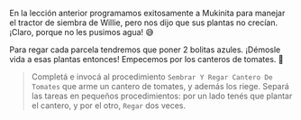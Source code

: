 <gs-attire
  attire-url="https://raw.githubusercontent.com/MumukiProject/mumuki-guia-gobstones-practica-procedimientos-kids/master/assets/attires/config.json">
</gs-attire>
<gs-toolbox
  toolbox-url="https://raw.githubusercontent.com/MumukiProject/mumuki-guia-gobstones-practica-procedimientos-kids/master/assets/toolbox.xml">
</gs-toolbox>


En la lección anterior programamos exitosamente a Mukinita para manejar el tractor de siembra de Willie, pero nos dijo que sus plantas no crecían. ¡Claro, porque no les pusimos agua! :sweat_smile:

Para regar cada parcela tendremos que poner 2 bolitas azules. ¡Démosle vida a esas plantas entonces! Empecemos por los canteros de tomates. :tomato:

> Completá e invocá al procedimiento `Sembrar Y Regar Cantero De Tomates` que arme un cantero de tomates, y además los riege. Separá las tareas en pequeños procedimientos: por un lado tenés que plantar el cantero, y por el otro, `Regar` dos veces.
